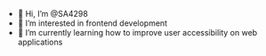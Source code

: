 - 👋 Hi, I’m @SA4298
- 👀 I’m interested in frontend development
- 🌱 I’m currently learning how to improve user accessibility on web applications
